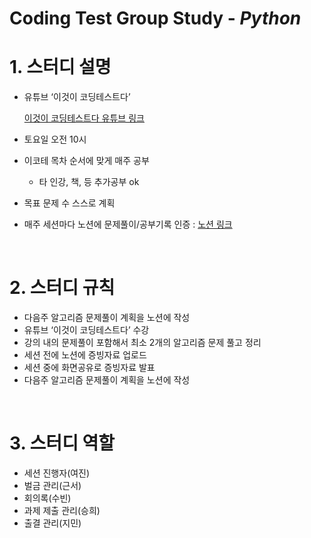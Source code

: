 # Coding Test Group Study - <i>Python</i>

# 1. 스터디 설명



- 유튜브 ‘이것이 코딩테스트다’

    [이것이 코딩테스트다 유튜브 링크](https://www.youtube.com/watch?v=m-9pAwq1o3w&list=PLRx0vPvlEmdAghTr5mXQxGpHjWqSz0dgC)

- 토요일 오전 10시

- 이코테 목차 순서에 맞게 매주 공부
    - 타 인강, 책, 등 추가공부 ok
- 목표 문제 수 스스로 계획
- 매주 세션마다 노션에 문제풀이/공부기록 인증 : [노션 링크](https://opalescent-jeep-0b3.notion.site/Python-24a3e0abb8564af998b70e4176f84ba3)

<br> 

# 2. 스터디 규칙
    
- 다음주 알고리즘 문제풀이 계획을 노션에 작성
- 유튜브 ‘이것이 코딩테스트다’ 수강
- 강의 내의 문제풀이 포함해서 최소 2개의 알고리즘 문제 풀고 정리
- 세션 전에 노션에 증빙자료 업로드
- 세션 중에 화면공유로 증빙자료 발표
- 다음주 알고리즘 문제풀이 계획을 노션에 작성


<br>

# 3. 스터디 역할



- 세션 진행자(여진)
- 벌금 관리(근서)
- 회의록(수빈)
- 과제 제출 관리(승희)
- 출결 관리(지민)
